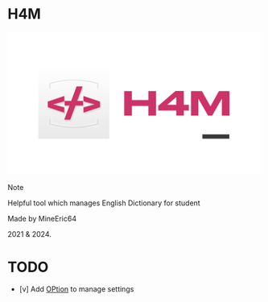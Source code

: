 # H4M
![logo](https://github.com/MineEric64/H4M/blob/main/Resources/h4m.png?raw=true)
 > [!NOTE]
 > Helpful tool which manages English Dictionary for student
>
 Made by MineEric64

 2021 & 2024.

# TODO
- [v] Add [OPtion](https://github.com/Luigi38/ProjectNextop/issues/13) to manage settings
